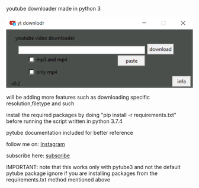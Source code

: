 youtube downloader made in python 3

![Screenshot](prev.png)


will be adding more features such as downloading specific resolution,filetype and such

install the required packages by doing "pip install -r requirements.txt" before running the script
written in python 3.7.4

pytube documentation included for better reference

follow me on:
[Instagram](https://instagram.com/coder_arena)

subscribe here:
[subscribe](https://www.youtube.com/channel/UCqmAMwECiUUokMpI03othpQ)

IMPORTANT:
    note that this works only with pytube3 and not the default pytube package
    ignore if you are installing packages from the requirements.txt method mentioned above 